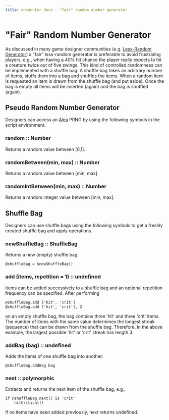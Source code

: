 ```yaml
---
title: encounter docs - "fair" random number generator
---
```


# "Fair" Random Number Generator

As discussed in many game designer communities (e.g. [Less-Random Generator]) a
"fair" less-random generator is preferable to avoid frustrating players, e.g.,
when having a 40% hit chance the player really expects to hit a creature twice
out of five swings. This kind of controlled randomness can be implemented with
a shuffle bag. A shuffle bag takes an arbitrary number of items, stuffs them
into a bag and shuffles the items. When a random item is requested an item is
drawn from the shuffle bag (and put aside). Once the bag is empty all items
will be inserted (again) and the bag is shuffled (again).


## Pseudo Random Number Generator

Designers can access an [Alea] PRNG by using the following symbols
in the script environment.

### random :: Number

Returns a random value between [0,1].

### randomBetween(min, max) :: Number

Returns a random value between [min, max].

### randomIntBetween(min, max) :: Number

Returns a random integer value between [min, max].


## Shuffle Bag

Designers can use shuffle bags using the following symbols to get a freshly
created shuffle bag and apply operations.

### newShuffleBag :: ShuffleBag

Returns a new (empty) shuffle bag.

    @shuffleBag = $newShuffleBag()

### add (items, repetition = 1) :: undefined

Items can be added successively to a shuffle bag and an optional repetition
frequency can be specified. After performing

    @shuffleBag.add ['hit', 'crit']
    @shuffleBag.add ['hit', 'crit'], 2

on an empty shuffle bag, the bag contains three 'hit' and three 'crit' items.
The number of items with the same value determines the longest streak
(sequence) that can be drawn from the shuffle bag. Therefore, in the above
example, the largest possible 'hit' or 'crit' streak has length 3.


### addBag (bag) :: undefined

Adds the items of one shuffle bag into another:

    @shuffleBag.addBag bag


### next :: polymorphic

Extracts and returns the next item of the shuffle bag, e.g.,

    if @shuffleBag.next() is 'crit'
        hitCritical()

If no items have been added previously, next returns undefined.



[Less-Random Generator]: http://seanmonstar.com/post/708989796/a-less-random-generator
[Alea]: http://baagoe.com/en/RandomMusings/javascript/
